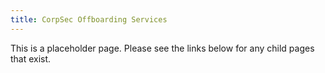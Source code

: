 ```yaml
---
title: CorpSec Offboarding Services
---
```


This is a placeholder page. Please see the links below for any child pages that exist.

